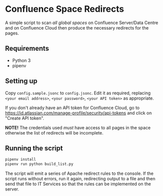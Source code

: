 # Confluence Space Redirects

A simple script to scan *all global spaces* on Confluence Server/Data Centre and on Confluence Cloud then produce the necessary redirects for the pages.

## Requirements

* Python 3
* pipenv

## Setting up

Copy `config.sample.jsonc` to `config.jsonc`. Edit it as required, replacing `<your email address>`, `<your password>`, `<your API token>` as appropriate.

If you don't already have an API token for Confluence Cloud, go to <https://id.atlassian.com/manage-profile/security/api-tokens> and click on "Create API token".

**NOTE!** The credentials used *must* have access to all pages in the space otherwise the list of redirects will be incomplete.

## Running the script

``` Python
pipenv install
pipenv run python build_list.py
```

The script will emit a series of Apache redirect rules to the console. If the script runs without errors, run it again, redirecting output to a file and then send that file to IT Services so that the rules can be implemented on the server.
